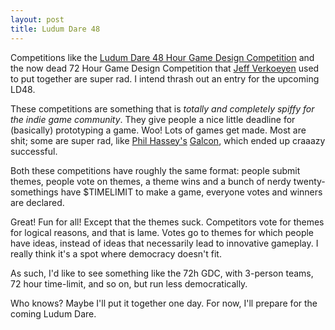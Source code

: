 ```yaml
---
layout: post
title: Ludum Dare 48
---
```


Competitions like the [Ludum Dare 48 Hour Game Design Competition](http://www.ludumdare.com/) and the now dead 72 Hour Game Design Competition that [Jeff Verkoeyen](http://jeffverkoeyen.com/timeline) used to put together are super rad. I intend thrash out an entry for the upcoming LD48.

These competitions are something that is *totally and completely spiffy for the indie game community*. They give people a nice little deadline for (basically) prototyping a game. Woo! Lots of games get made. Most are shit; some are super rad, like [Phil Hassey's](http://www.philhassey.com/blog/) [Galcon](http://www.galcon.com/), which ended up craaazy successful.

Both these competitions have roughly the same format: people submit themes, people vote on themes, a theme wins and a bunch of nerdy twenty-somethings have $TIMELIMIT to make a game, everyone votes and winners are declared.

Great! Fun for all! Except that the themes suck. Competitors vote for themes for logical reasons, and that is lame. Votes go to themes for which people have ideas, instead of ideas that necessarily lead to innovative gameplay. I really think it's a spot where democracy doesn't fit.

As such, I'd like to see something like the 72h GDC, with 3-person teams, 72 hour time-limit, and so on, but run less democratically.

Who knows? Maybe I'll put it together one day. For now, I'll prepare for the coming Ludum Dare.
